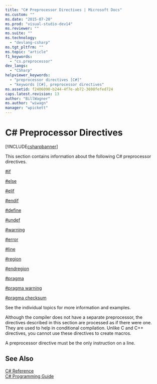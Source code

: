 ```yaml
---
title: "C# Preprocessor Directives | Microsoft Docs"
ms.custom: ""
ms.date: "2015-07-20"
ms.prod: "visual-studio-dev14"
ms.reviewer: ""
ms.suite: ""
ms.technology: 
  - "devlang-csharp"
ms.tgt_pltfrm: ""
ms.topic: "article"
f1_keywords: 
  - "cs.preprocessor"
dev_langs: 
  - "CSharp"
helpviewer_keywords: 
  - "preprocessor directives [C#]"
  - "keywords [C#], preprocessor directives"
ms.assetid: f2406090-b244-4f7e-ab72-3698fefed724
caps.latest.revision: 13
author: "BillWagner"
ms.author: "wiwagn"
manager: "wpickett"
---
```

# C# Preprocessor Directives
[!INCLUDE[csharpbanner](../../../csharp/includes/csharpbanner.md)]

This section contains information about the following C# preprocessor directives.  
  
 [#if](../../../csharp/language-reference/preprocessor-directives/preprocessor-if.md)  
  
 [#else](../../../csharp/language-reference/preprocessor-directives/preprocessor-else.md)  
  
 [#elif](../../../csharp/language-reference/preprocessor-directives/preprocessor-elif.md)  
  
 [#endif](../../../csharp/language-reference/preprocessor-directives/preprocessor-endif.md)  
  
 [#define](../../../csharp/language-reference/preprocessor-directives/preprocessor-define.md)  
  
 [#undef](../../../csharp/language-reference/preprocessor-directives/preprocessor-undef.md)  
  
 [#warning](../../../csharp/language-reference/preprocessor-directives/preprocessor-warning.md)  
  
 [#error](../../../csharp/language-reference/preprocessor-directives/preprocessor-error.md)  
  
 [#line](../../../csharp/language-reference/preprocessor-directives/preprocessor-line.md)  
  
 [#region](../../../csharp/language-reference/preprocessor-directives/preprocessor-region.md)  
  
 [#endregion](../../../csharp/language-reference/preprocessor-directives/preprocessor-endregion.md)  
  
 [#pragma](../../../csharp/language-reference/preprocessor-directives/preprocessor-pragma.md)  
  
 [#pragma warning](../../../csharp/language-reference/preprocessor-directives/preprocessor-pragma-warning.md)  
  
 [#pragma checksum](../../../csharp/language-reference/preprocessor-directives/preprocessor-pragma-checksum.md)  
  
 See the individual topics for more information and examples.  
  
 Although the compiler does not have a separate preprocessor, the directives described in this section are processed as if there were one. They are used to help in conditional compilation. Unlike C and C++ directives, you cannot use these directives to create macros.  
  
 A preprocessor directive must be the only instruction on a line.  
  
## See Also  
 [C# Reference](../../../csharp/language-reference/index.md)   
 [C# Programming Guide](../../../csharp/programming-guide/index.md)